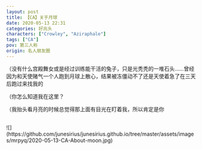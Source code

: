 ```yaml
---
layout: post
title: 【CA】关于月球
date: 2020-05-13 22:31
categories: 好兆头
characters: ["Crowley", "Aziraphale"]
tags: ["CA"]
pov: 第三人称
origin: 名人朋友圈
---
```



（没有什么宫殿舞女或是经过训练能干活的兔子，只是光秃秃的一堆石头……曾经因为和天使赌气一个人跑到月球上散心，结果被冻僵动不了还是天使着急了在三天后跑过来找我的

（你怎么知道我在这里？

（我抬头看月亮的时候总觉得那上面有目光在盯着我，所以肯定是你

<br>
![](https://github.com/junesirius/junesirius.github.io/tree/master/assets/images/mrpyq/2020-05-13-CA-About-moon.jpg)
